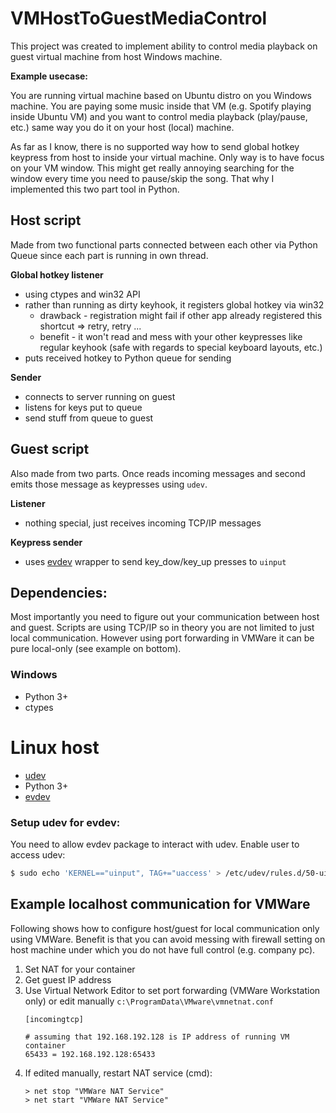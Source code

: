 # VMHostToGuestMediaControl

This project was created to implement ability to control media playback on guest virtual machine from host Windows machine. 

**Example usecase:**

You are running virtual machine based on Ubuntu distro on you Windows machine. You are paying some music inside that VM (e.g. Spotify playing inside Ubuntu VM) and you want to control media playback (play/pause, etc.) same way you do it on your host (local) machine.

As far as I know, there is no supported way how to send global hotkey keypress from host to inside your virtual machine. Only way is to have focus on your VM window. This might get really annoying searching for the window every time you need to pause/skip the song. That why I implemented this two part tool in Python.

## Host script

Made from two functional parts connected between each other via Python Queue since each part is running in own thread. 

**Global hotkey listener**

- using ctypes and win32 API
- rather than running as dirty keyhook, it registers global hotkey via win32 
    - drawback - registration might fail if other app already registered this shortcut => retry, retry ...
    - benefit - it won't read and mess with your other keypresses like regular keyhook (safe with regards to special keyboard layouts, etc.)
- puts received hotkey to Python queue for sending

**Sender**

- connects to server running on guest
- listens for keys put to queue
- send stuff from queue to guest

## Guest script

Also made from two parts. Once reads incoming messages and second emits those message as keypresses using `udev`.

**Listener**

- nothing special, just receives incoming TCP/IP messages

**Keypress sender**

- uses [evdev](https://python-evdev.readthedocs.io/en/latest/index.html) wrapper to send key_dow/key_up presses to `uinput`

## Dependencies:

Most importantly you need to figure out your communication between host and guest. Scripts are using TCP/IP so in theory you are not limited to just local communication. However using port forwarding in VMWare it can be pure local-only (see example on bottom).

### Windows
- Python 3+
- ctypes

# Linux host
- [udev](https://linux.die.net/man/8/udev)
- Python 3+
- [evdev](https://python-evdev.readthedocs.io/en/latest/index.html)

### Setup udev for evdev:

You need to allow evdev package to interact with udev. Enable user to access udev:
```bash
$ sudo echo 'KERNEL=="uinput", TAG+="uaccess' > /etc/udev/rules.d/50-uinput.rules
```

## Example localhost communication for VMWare

Following shows how to configure host/guest for local communication only using VMWare. Benefit is that you can avoid messing with firewall setting on host machine under which you do not have full control (e.g. company pc). 

1. Set NAT for your container
2. Get guest IP address 
3. Use Virtual Network Editor to set port forwarding (VMWare Workstation only) or edit manually `c:\ProgramData\VMware\vmnetnat.conf`
    ```
    [incomingtcp]
    
    # assuming that 192.168.192.128 is IP address of running VM container
    65433 = 192.168.192.128:65433
    ```
4. If edited manually, restart NAT service (cmd):
    ```
    > net stop "VMWare NAT Service"
    > net start "VMWare NAT Service"
    ```